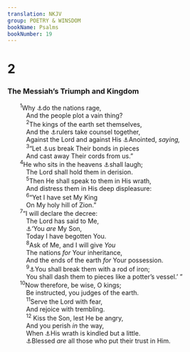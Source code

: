 ```yaml
---
translation: NKJV
group: POETRY & WINSDOM
bookName: Psalms 
bookNumber: 19
---
```


<div class="title"><h1>2</h1><h3>The Messiah’s Triumph and Kingdom</h3></div>
<span class="verse thi_2_1">  <sup>1</sup>Why <a data-toggle="tooltip" data-placement="bottom" title="Acts 4:25, 26">⚓</a>do the nations rage,<br/>   And the people plot a vain thing?<br/></span>
<span class="verse thi_2_2">   <sup>2</sup>The kings of the earth set themselves,<br/>   And the <a data-toggle="tooltip" data-placement="bottom" title="(Matt. 12:14; 26:3, 4, 59–66; 27:1, 2; Mark 3:6; 11:18)">⚓</a>rulers take counsel together,<br/>   Against the Lord and against His <a data-toggle="tooltip" data-placement="bottom" title="(John 1:41)">⚓</a>Anointed, <i>saying,</i><br/></span>
<span class="verse thi_2_3">   <sup>3</sup>“Let <a data-toggle="tooltip" data-placement="bottom" title="Luke 19:14">⚓</a>us break Their bonds in pieces<br/>   And cast away Their cords from us.”<br/></span>
<span class="verse thi_2_4">  <sup>4</sup>He who sits in the heavens <a data-toggle="tooltip" data-placement="bottom" title="Ps. 37:13">⚓</a>shall laugh;<br/>   The Lord shall hold them in derision.<br/></span>
<span class="verse thi_2_5">   <sup>5</sup>Then He shall speak to them in His wrath,<br/>   And distress them in His deep displeasure:<br/></span>
<span class="verse thi_2_6">   <sup>6</sup>“Yet I have set My King<br/>   On My holy hill of Zion.”<br/></span>
<span class="verse thi_2_7">  <sup>7</sup>“I will declare the decree:<br/>   The Lord has said to Me,<br/>   <a data-toggle="tooltip" data-placement="bottom" title="Matt. 3:17; Mark 1:1, 11; Luke 3:22; John 1:18; Acts 13:33; (Heb. 1:5; 5:5)">⚓</a>‘You <i>are</i> My Son,<br/>   Today I have begotten You.<br/></span>
<span class="verse thi_2_8">   <sup>8</sup>Ask of Me, and I will give <i>You</i><br/>   The nations <i>for</i> Your inheritance,<br/>   And the ends of the earth <i>for</i> Your possession.<br/></span>
<span class="verse thi_2_9">   <sup>9</sup><a data-toggle="tooltip" data-placement="bottom" title="Ps. 89:23; 110:5, 6; (Rev. 2:26, 27; 12:5; 19:15)">⚓</a>You shall break them with a rod of iron;<br/>   You shall dash them to pieces like a potter’s vessel.’ ”<br/></span>
<span class="verse thi_2_10">  <sup>10</sup>Now therefore, be wise, O kings;<br/>   Be instructed, you judges of the earth.<br/></span>
<span class="verse thi_2_11">   <sup>11</sup>Serve the Lord with fear,<br/>   And rejoice with trembling.<br/></span>
<span class="verse thi_2_12">   <sup>12</sup> Kiss the Son, lest He be angry,<br/>   And you perish <i>in</i> the way,<br/>   When <a data-toggle="tooltip" data-placement="bottom" title="(Rev. 6:16, 17)">⚓</a>His wrath is kindled but a little.<br/>   <a data-toggle="tooltip" data-placement="bottom" title="(Ps. 5:11; 34:22)">⚓</a>Blessed <i>are</i> all those who put their trust in Him.<br/></span>
